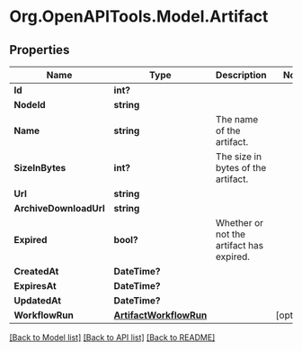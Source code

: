 # Org.OpenAPITools.Model.Artifact

## Properties

Name | Type | Description | Notes
------------ | ------------- | ------------- | -------------
**Id** | **int?** |  | 
**NodeId** | **string** |  | 
**Name** | **string** | The name of the artifact. | 
**SizeInBytes** | **int?** | The size in bytes of the artifact. | 
**Url** | **string** |  | 
**ArchiveDownloadUrl** | **string** |  | 
**Expired** | **bool?** | Whether or not the artifact has expired. | 
**CreatedAt** | **DateTime?** |  | 
**ExpiresAt** | **DateTime?** |  | 
**UpdatedAt** | **DateTime?** |  | 
**WorkflowRun** | [**ArtifactWorkflowRun**](ArtifactWorkflowRun.md) |  | [optional] 

[[Back to Model list]](../README.md#documentation-for-models) [[Back to API list]](../README.md#documentation-for-api-endpoints) [[Back to README]](../README.md)

